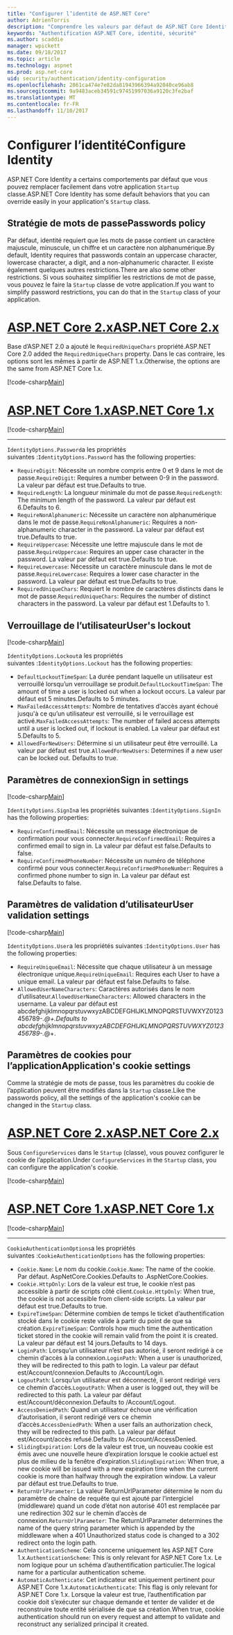 ```yaml
---
title: "Configurer l’identité de ASP.NET Core"
author: AdrienTorris
description: "Comprendre les valeurs par défaut de ASP.NET Core Identity et configurer les propriétés d’identité différents pour utiliser des valeurs personnalisées."
keywords: "Authentification ASP.NET Core, identité, sécurité"
ms.author: scaddie
manager: wpickett
ms.date: 09/18/2017
ms.topic: article
ms.technology: aspnet
ms.prod: asp.net-core
uid: security/authentication/identity-configuration
ms.openlocfilehash: 2861ca474e7e82da81943966394a92040ce96ab8
ms.sourcegitcommit: 9a9483aceb34591c97451997036a9120c3fe2baf
ms.translationtype: MT
ms.contentlocale: fr-FR
ms.lasthandoff: 11/10/2017
---
```

# <a name="configure-identity"></a><span data-ttu-id="ea561-104">Configurer l’identité</span><span class="sxs-lookup"><span data-stu-id="ea561-104">Configure Identity</span></span>

<span data-ttu-id="ea561-105">ASP.NET Core Identity a certains comportements par défaut que vous pouvez remplacer facilement dans votre application `Startup` classe.</span><span class="sxs-lookup"><span data-stu-id="ea561-105">ASP.NET Core Identity has some default behaviors that you can override easily in your application's `Startup` class.</span></span>

## <a name="passwords-policy"></a><span data-ttu-id="ea561-106">Stratégie de mots de passe</span><span class="sxs-lookup"><span data-stu-id="ea561-106">Passwords policy</span></span>

<span data-ttu-id="ea561-107">Par défaut, identité requiert que les mots de passe contient un caractère majuscule, minuscule, un chiffre et un caractère non alphanumérique.</span><span class="sxs-lookup"><span data-stu-id="ea561-107">By default, Identity requires that passwords contain an uppercase character, lowercase character, a digit, and a non-alphanumeric character.</span></span> <span data-ttu-id="ea561-108">Il existe également quelques autres restrictions.</span><span class="sxs-lookup"><span data-stu-id="ea561-108">There are also some other restrictions.</span></span> <span data-ttu-id="ea561-109">Si vous souhaitez simplifier les restrictions de mot de passe, vous pouvez le faire la `Startup` classe de votre application.</span><span class="sxs-lookup"><span data-stu-id="ea561-109">If you want to simplify password restrictions, you can do that in the `Startup` class of your application.</span></span>

# <a name="aspnet-core-2xtabaspnetcore2x"></a>[<span data-ttu-id="ea561-110">ASP.NET Core 2.x</span><span class="sxs-lookup"><span data-stu-id="ea561-110">ASP.NET Core 2.x</span></span>](#tab/aspnetcore2x)

<span data-ttu-id="ea561-111">Base d’ASP.NET 2.0 a ajouté le `RequiredUniqueChars` propriété.</span><span class="sxs-lookup"><span data-stu-id="ea561-111">ASP.NET Core 2.0 added the `RequiredUniqueChars` property.</span></span> <span data-ttu-id="ea561-112">Dans le cas contraire, les options sont les mêmes à partir de ASP.NET 1.x.</span><span class="sxs-lookup"><span data-stu-id="ea561-112">Otherwise, the options are the same from ASP.NET Core 1.x.</span></span>

[!code-csharp[Main](identity/sample/src/ASPNETv2-IdentityDemo-Configuration/Startup.cs?range=29-37,50-52)]

# <a name="aspnet-core-1xtabaspnetcore1x"></a>[<span data-ttu-id="ea561-113">ASP.NET Core 1.x</span><span class="sxs-lookup"><span data-stu-id="ea561-113">ASP.NET Core 1.x</span></span>](#tab/aspnetcore1x)

[!code-csharp[Main](identity/sample/src/ASPNET-IdentityDemo-PrimaryKeysConfig/Startup.cs?range=58-65,84)]

---

<span data-ttu-id="ea561-114">`IdentityOptions.Password`a les propriétés suivantes :</span><span class="sxs-lookup"><span data-stu-id="ea561-114">`IdentityOptions.Password` has the following properties:</span></span>
* <span data-ttu-id="ea561-115">`RequireDigit`: Nécessite un nombre compris entre 0 et 9 dans le mot de passe.</span><span class="sxs-lookup"><span data-stu-id="ea561-115">`RequireDigit`: Requires a number between 0-9 in the password.</span></span> <span data-ttu-id="ea561-116">La valeur par défaut est true.</span><span class="sxs-lookup"><span data-stu-id="ea561-116">Defaults to true.</span></span>
* <span data-ttu-id="ea561-117">`RequiredLength`: La longueur minimale du mot de passe.</span><span class="sxs-lookup"><span data-stu-id="ea561-117">`RequiredLength`: The minimum length of the password.</span></span> <span data-ttu-id="ea561-118">La valeur par défaut est 6.</span><span class="sxs-lookup"><span data-stu-id="ea561-118">Defaults to 6.</span></span>
* <span data-ttu-id="ea561-119">`RequireNonAlphanumeric`: Nécessite un caractère non alphanumérique dans le mot de passe.</span><span class="sxs-lookup"><span data-stu-id="ea561-119">`RequireNonAlphanumeric`: Requires a non-alphanumeric character in the password.</span></span> <span data-ttu-id="ea561-120">La valeur par défaut est true.</span><span class="sxs-lookup"><span data-stu-id="ea561-120">Defaults to true.</span></span>
* <span data-ttu-id="ea561-121">`RequireUppercase`: Nécessite une lettre majuscule dans le mot de passe.</span><span class="sxs-lookup"><span data-stu-id="ea561-121">`RequireUppercase`: Requires an upper case character in the password.</span></span> <span data-ttu-id="ea561-122">La valeur par défaut est true.</span><span class="sxs-lookup"><span data-stu-id="ea561-122">Defaults to true.</span></span>
* <span data-ttu-id="ea561-123">`RequireLowercase`: Nécessite un caractère minuscule dans le mot de passe.</span><span class="sxs-lookup"><span data-stu-id="ea561-123">`RequireLowercase`: Requires a lower case character in the password.</span></span> <span data-ttu-id="ea561-124">La valeur par défaut est true.</span><span class="sxs-lookup"><span data-stu-id="ea561-124">Defaults to true.</span></span>
* <span data-ttu-id="ea561-125">`RequiredUniqueChars`: Requiert le nombre de caractères distincts dans le mot de passe.</span><span class="sxs-lookup"><span data-stu-id="ea561-125">`RequiredUniqueChars`: Requires the number of distinct characters in the password.</span></span> <span data-ttu-id="ea561-126">La valeur par défaut est 1.</span><span class="sxs-lookup"><span data-stu-id="ea561-126">Defaults to 1.</span></span>


## <a name="users-lockout"></a><span data-ttu-id="ea561-127">Verrouillage de l’utilisateur</span><span class="sxs-lookup"><span data-stu-id="ea561-127">User's lockout</span></span>

[!code-csharp[Main](identity/sample/src/ASPNETv2-IdentityDemo-Configuration/Startup.cs?range=29-30,39-42,50-52)]

<span data-ttu-id="ea561-128">`IdentityOptions.Lockout`a les propriétés suivantes :</span><span class="sxs-lookup"><span data-stu-id="ea561-128">`IdentityOptions.Lockout` has the following properties:</span></span>
* <span data-ttu-id="ea561-129">`DefaultLockoutTimeSpan`: La durée pendant laquelle un utilisateur est verrouillé lorsqu’un verrouillage se produit.</span><span class="sxs-lookup"><span data-stu-id="ea561-129">`DefaultLockoutTimeSpan`: The amount of time a user is locked out when a lockout occurs.</span></span> <span data-ttu-id="ea561-130">La valeur par défaut est 5 minutes.</span><span class="sxs-lookup"><span data-stu-id="ea561-130">Defaults to 5 minutes.</span></span>
* <span data-ttu-id="ea561-131">`MaxFailedAccessAttempts`: Nombre de tentatives d’accès ayant échoué jusqu'à ce qu’un utilisateur est verrouillé, si le verrouillage est activé.</span><span class="sxs-lookup"><span data-stu-id="ea561-131">`MaxFailedAccessAttempts`: The number of failed access attempts until a user is locked out, if lockout is enabled.</span></span> <span data-ttu-id="ea561-132">La valeur par défaut est 5.</span><span class="sxs-lookup"><span data-stu-id="ea561-132">Defaults to 5.</span></span>
* <span data-ttu-id="ea561-133">`AllowedForNewUsers`: Détermine si un utilisateur peut être verrouillé. La valeur par défaut est true.</span><span class="sxs-lookup"><span data-stu-id="ea561-133">`AllowedForNewUsers`: Determines if a new user can be locked out. Defaults to true.</span></span>


## <a name="sign-in-settings"></a><span data-ttu-id="ea561-134">Paramètres de connexion</span><span class="sxs-lookup"><span data-stu-id="ea561-134">Sign in settings</span></span>

[!code-csharp[Main](identity/sample/src/ASPNETv2-IdentityDemo-Configuration/Startup.cs?range=29-30,44-46,50-52)]

<span data-ttu-id="ea561-135">`IdentityOptions.SignIn`a les propriétés suivantes :</span><span class="sxs-lookup"><span data-stu-id="ea561-135">`IdentityOptions.SignIn` has the following properties:</span></span>
* <span data-ttu-id="ea561-136">`RequireConfirmedEmail`: Nécessite un message électronique de confirmation pour vous connecter.</span><span class="sxs-lookup"><span data-stu-id="ea561-136">`RequireConfirmedEmail`: Requires a confirmed email to sign in.</span></span> <span data-ttu-id="ea561-137">La valeur par défaut est false.</span><span class="sxs-lookup"><span data-stu-id="ea561-137">Defaults to false.</span></span>
* <span data-ttu-id="ea561-138">`RequireConfirmedPhoneNumber`: Nécessite un numéro de téléphone confirmé pour vous connecter.</span><span class="sxs-lookup"><span data-stu-id="ea561-138">`RequireConfirmedPhoneNumber`: Requires a confirmed phone number to sign in.</span></span> <span data-ttu-id="ea561-139">La valeur par défaut est false.</span><span class="sxs-lookup"><span data-stu-id="ea561-139">Defaults to false.</span></span>


## <a name="user-validation-settings"></a><span data-ttu-id="ea561-140">Paramètres de validation d’utilisateur</span><span class="sxs-lookup"><span data-stu-id="ea561-140">User validation settings</span></span>

[!code-csharp[Main](identity/sample/src/ASPNETv2-IdentityDemo-Configuration/Startup.cs?range=29-30,48-52)]

<span data-ttu-id="ea561-141">`IdentityOptions.User`a les propriétés suivantes :</span><span class="sxs-lookup"><span data-stu-id="ea561-141">`IdentityOptions.User` has the following properties:</span></span>
* <span data-ttu-id="ea561-142">`RequireUniqueEmail`: Nécessite que chaque utilisateur à un message électronique unique.</span><span class="sxs-lookup"><span data-stu-id="ea561-142">`RequireUniqueEmail`: Requires each User to have a unique email.</span></span> <span data-ttu-id="ea561-143">La valeur par défaut est false.</span><span class="sxs-lookup"><span data-stu-id="ea561-143">Defaults to false.</span></span>
* <span data-ttu-id="ea561-144">`AllowedUserNameCharacters`: Caractères autorisés dans le nom d’utilisateur.</span><span class="sxs-lookup"><span data-stu-id="ea561-144">`AllowedUserNameCharacters`: Allowed characters in the username.</span></span> <span data-ttu-id="ea561-145">La valeur par défaut est abcdefghijklmnopqrstuvwxyzABCDEFGHIJKLMNOPQRSTUVWXYZ0123456789-._@+.</span><span class="sxs-lookup"><span data-stu-id="ea561-145">Defaults to abcdefghijklmnopqrstuvwxyzABCDEFGHIJKLMNOPQRSTUVWXYZ0123456789-._@+.</span></span>

## <a name="applications-cookie-settings"></a><span data-ttu-id="ea561-146">Paramètres de cookies pour l’application</span><span class="sxs-lookup"><span data-stu-id="ea561-146">Application's cookie settings</span></span>

<span data-ttu-id="ea561-147">Comme la stratégie de mots de passe, tous les paramètres du cookie de l’application peuvent être modifiés dans la `Startup` classe.</span><span class="sxs-lookup"><span data-stu-id="ea561-147">Like the passwords policy, all the settings of the application's cookie can be changed in the `Startup` class.</span></span>

# <a name="aspnet-core-2xtabaspnetcore2x"></a>[<span data-ttu-id="ea561-148">ASP.NET Core 2.x</span><span class="sxs-lookup"><span data-stu-id="ea561-148">ASP.NET Core 2.x</span></span>](#tab/aspnetcore2x)

<span data-ttu-id="ea561-149">Sous `ConfigureServices` dans le `Startup` (classe), vous pouvez configurer le cookie de l’application.</span><span class="sxs-lookup"><span data-stu-id="ea561-149">Under `ConfigureServices` in the `Startup` class, you can configure the application's cookie.</span></span>

[!code-csharp[Main](identity/sample/src/ASPNETv2-IdentityDemo-Configuration/Startup.cs?name=snippet_configurecookie)]

# <a name="aspnet-core-1xtabaspnetcore1x"></a>[<span data-ttu-id="ea561-150">ASP.NET Core 1.x</span><span class="sxs-lookup"><span data-stu-id="ea561-150">ASP.NET Core 1.x</span></span>](#tab/aspnetcore1x)

[!code-csharp[Main](identity/sample/src/ASPNET-IdentityDemo-PrimaryKeysConfig/Startup.cs?range=58-59,72-80,84)]

--- 

<span data-ttu-id="ea561-151">`CookieAuthenticationOptions`a les propriétés suivantes :</span><span class="sxs-lookup"><span data-stu-id="ea561-151">`CookieAuthenticationOptions` has the following properties:</span></span>
* <span data-ttu-id="ea561-152">`Cookie.Name`: Le nom du cookie.</span><span class="sxs-lookup"><span data-stu-id="ea561-152">`Cookie.Name`: The name of the cookie.</span></span> <span data-ttu-id="ea561-153">Par défaut. AspNetCore.Cookies.</span><span class="sxs-lookup"><span data-stu-id="ea561-153">Defaults to .AspNetCore.Cookies.</span></span>
* <span data-ttu-id="ea561-154">`Cookie.HttpOnly`: Lors de la valeur est true, le cookie n’est pas accessible à partir de scripts côté client.</span><span class="sxs-lookup"><span data-stu-id="ea561-154">`Cookie.HttpOnly`: When true, the cookie is not accessible from client-side scripts.</span></span> <span data-ttu-id="ea561-155">La valeur par défaut est true.</span><span class="sxs-lookup"><span data-stu-id="ea561-155">Defaults to true.</span></span>
* <span data-ttu-id="ea561-156">`ExpireTimeSpan`: Détermine combien de temps le ticket d’authentification stocké dans le cookie reste valide à partir du point de que sa création.</span><span class="sxs-lookup"><span data-stu-id="ea561-156">`ExpireTimeSpan`: Controls how much time the authentication ticket stored in the cookie will remain valid from the point it is created.</span></span> <span data-ttu-id="ea561-157">La valeur par défaut est 14 jours.</span><span class="sxs-lookup"><span data-stu-id="ea561-157">Defaults to 14 days.</span></span>
* <span data-ttu-id="ea561-158">`LoginPath`: Lorsqu’un utilisateur n’est pas autorisé, il seront redirigé à ce chemin d’accès à la connexion.</span><span class="sxs-lookup"><span data-stu-id="ea561-158">`LoginPath`: When a user is unauthorized, they will be redirected to this path to login.</span></span> <span data-ttu-id="ea561-159">La valeur par défaut est/Account/connexion.</span><span class="sxs-lookup"><span data-stu-id="ea561-159">Defaults to /Account/Login.</span></span>
* <span data-ttu-id="ea561-160">`LogoutPath`: Lorsqu’un utilisateur est déconnecté, il seront redirigé vers ce chemin d’accès.</span><span class="sxs-lookup"><span data-stu-id="ea561-160">`LogoutPath`: When a user is logged out, they will be redirected to this path.</span></span> <span data-ttu-id="ea561-161">La valeur par défaut est/Account/déconnexion.</span><span class="sxs-lookup"><span data-stu-id="ea561-161">Defaults to /Account/Logout.</span></span>
* <span data-ttu-id="ea561-162">`AccessDeniedPath`: Quand un utilisateur échoue une vérification d’autorisation, il seront redirigé vers ce chemin d’accès.</span><span class="sxs-lookup"><span data-stu-id="ea561-162">`AccessDeniedPath`: When a user fails an authorization check, they will be redirected to this path.</span></span> <span data-ttu-id="ea561-163">La valeur par défaut est/Account/accès refusé.</span><span class="sxs-lookup"><span data-stu-id="ea561-163">Defaults to /Account/AccessDenied.</span></span>
* <span data-ttu-id="ea561-164">`SlidingExpiration`: Lors de la valeur est true, un nouveau cookie est émis avec une nouvelle heure d’expiration lorsque le cookie actuel est plus de milieu de la fenêtre d’expiration.</span><span class="sxs-lookup"><span data-stu-id="ea561-164">`SlidingExpiration`: When true, a new cookie will be issued with a new expiration time when the current cookie is more than halfway through the expiration window.</span></span> <span data-ttu-id="ea561-165">La valeur par défaut est true.</span><span class="sxs-lookup"><span data-stu-id="ea561-165">Defaults to true.</span></span>
* <span data-ttu-id="ea561-166">`ReturnUrlParameter`: La valeur ReturnUrlParameter détermine le nom du paramètre de chaîne de requête qui est ajouté par l’intergiciel (middleware) quand un code d’état non autorisé 401 est remplacée par une redirection 302 sur le chemin d’accès de connexion.</span><span class="sxs-lookup"><span data-stu-id="ea561-166">`ReturnUrlParameter`: The ReturnUrlParameter determines the name of the query string parameter which is appended by the middleware when a 401 Unauthorized status code is changed to a 302 redirect onto the login path.</span></span>
* <span data-ttu-id="ea561-167">`AuthenticationScheme`: Cela concerne uniquement les ASP.NET Core 1.x.</span><span class="sxs-lookup"><span data-stu-id="ea561-167">`AuthenticationScheme`: This is only relevant for ASP.NET Core 1.x.</span></span> <span data-ttu-id="ea561-168">Le nom logique pour un schéma d’authentification particulier.</span><span class="sxs-lookup"><span data-stu-id="ea561-168">The logical name for a particular authentication scheme.</span></span>
* <span data-ttu-id="ea561-169">`AutomaticAuthenticate`: Cet indicateur est uniquement pertinent pour ASP.NET Core 1.x.</span><span class="sxs-lookup"><span data-stu-id="ea561-169">`AutomaticAuthenticate`: This flag is only relevant for ASP.NET Core 1.x.</span></span> <span data-ttu-id="ea561-170">Lorsque la valeur est true, l’authentification par cookie doit s’exécuter sur chaque demande et tenter de valider et de reconstruire toute entité sérialisée de que sa création.</span><span class="sxs-lookup"><span data-stu-id="ea561-170">When true, cookie authentication should run on every request and attempt to validate and reconstruct any serialized principal it created.</span></span>

